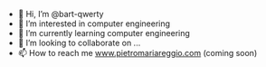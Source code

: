 - 👋 Hi, I’m @bart-qwerty
- 👀 I’m interested in computer engineering 
- 🌱 I’m currently learning computer engineering
- 💞️ I’m looking to collaborate on ...
- 📫 How to reach me www.pietromariareggio.com (coming soon)

<!---
bart-qwerty/bart-qwerty is a ✨ special ✨ repository because its `README.md` (this file) appears on your GitHub profile.
You can click the Preview link to take a look at your changes.
--->
